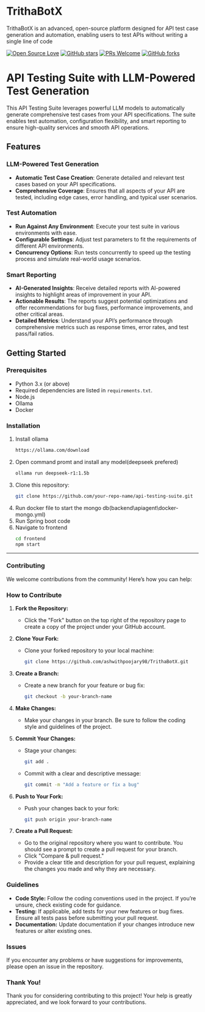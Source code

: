 # TrithaBotX
TrithaBotX is an advanced, open-source platform designed for API test case generation and automation, enabling users to test APIs without writing a single line of code



[![Open Source Love](https://badges.frapsoft.com/os/v1/open-source.svg?v=103)](https://github.com/ashwithpoojary98/TrithaBotX)
[![GitHub stars](https://img.shields.io/github/stars/ashwithpoojary98/TrithaBotX.svg?style=flat)](https://github.com/ashwithpoojary98/TrithaBotX/stargazers)
[![PRs Welcome](https://img.shields.io/badge/PRs-Welcome-brightgreen.svg?style=flat )](https://github.com/ashwithpoojary98/TrithaBotX/pulls)
[![GitHub forks](https://img.shields.io/github/forks/ashwithpoojary98/TrithaBotX.svg?style=social&label=Fork)](https://github.com/ashwithpoojary98/TrithaBotX/network)

# API Testing Suite with LLM-Powered Test Generation

This API Testing Suite leverages powerful LLM models to automatically generate comprehensive test cases from your API specifications. The suite enables test automation, configuration flexibility, and smart reporting to ensure high-quality services and smooth API operations.

## Features

### LLM-Powered Test Generation
- **Automatic Test Case Creation**: Generate detailed and relevant test cases based on your API specifications. 
- **Comprehensive Coverage**: Ensures that all aspects of your API are tested, including edge cases, error handling, and typical user scenarios.

### Test Automation
- **Run Against Any Environment**: Execute your test suite in various environments with ease.
- **Configurable Settings**: Adjust test parameters to fit the requirements of different API environments.
- **Concurrency Options**: Run tests concurrently to speed up the testing process and simulate real-world usage scenarios.

### Smart Reporting
- **AI-Generated Insights**: Receive detailed reports with AI-powered insights to highlight areas of improvement in your API.
- **Actionable Results**: The reports suggest potential optimizations and offer recommendations for bug fixes, performance improvements, and other critical areas.
- **Detailed Metrics**: Understand your API’s performance through comprehensive metrics such as response times, error rates, and test pass/fail ratios.

## Getting Started

### Prerequisites
- Python 3.x (or above)
- Required dependencies are listed in `requirements.txt`.
- Node.js
- Ollama
- Docker

### Installation

1. Install ollama
   ```bash
   https://ollama.com/download
2. Open command promt and install any model(deepseek prefered)
   ```bash
   ollama run deepseek-r1:1.5b   
3. Clone this repository:
   ```bash
   git clone https://github.com/your-repo-name/api-testing-suite.git
4. Run docker file to start the mongo db(backend\apiagent\docker-mongo.yml)   
5. Run Spring boot code
6. Navigate to frontend
    ```bash
    cd frontend
    npm start


***

### Contributing

We welcome contributions from the community! Here’s how you can help:

### How to Contribute

1. **Fork the Repository:**
    - Click the "Fork" button on the top right of the repository page to create a copy of the project under your GitHub account.

2. **Clone Your Fork:**
    - Clone your forked repository to your local machine:
      ```bash
      git clone https://github.com/ashwithpoojary98/TrithaBotX.git
      ```

3. **Create a Branch:**
    - Create a new branch for your feature or bug fix:
      ```bash
      git checkout -b your-branch-name
      ```

4. **Make Changes:**
    - Make your changes in your branch. Be sure to follow the coding style and guidelines of the project.

5. **Commit Your Changes:**
    - Stage your changes:
      ```bash
      git add .
      ```
    - Commit with a clear and descriptive message:
      ```bash
      git commit -m "Add a feature or fix a bug"
      ```

6. **Push to Your Fork:**
    - Push your changes back to your fork:
      ```bash
      git push origin your-branch-name
      ```

7. **Create a Pull Request:**
    - Go to the original repository where you want to contribute. You should see a prompt to create a pull request for your branch.
    - Click "Compare & pull request."
    - Provide a clear title and description for your pull request, explaining the changes you made and why they are necessary.

### Guidelines

- **Code Style:** Follow the coding conventions used in the project. If you’re unsure, check existing code for guidance.
- **Testing:** If applicable, add tests for your new features or bug fixes. Ensure all tests pass before submitting your pull request.
- **Documentation:** Update documentation if your changes introduce new features or alter existing ones.

### Issues

If you encounter any problems or have suggestions for improvements, please open an issue in the repository.

### Thank You!

Thank you for considering contributing to this project! Your help is greatly appreciated, and we look forward to your contributions.

